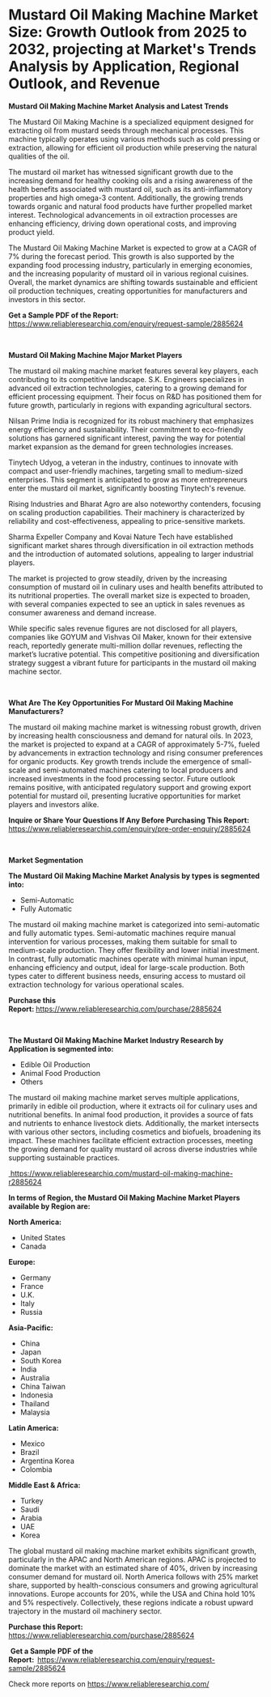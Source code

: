 <p><h1>Mustard Oil Making Machine Market Size: Growth Outlook from 2025 to 2032, projecting at Market's Trends Analysis by Application, Regional Outlook, and Revenue</h1></p><p><strong>Mustard Oil Making Machine Market Analysis and Latest Trends</strong></p>
<p><p>The Mustard Oil Making Machine is a specialized equipment designed for extracting oil from mustard seeds through mechanical processes. This machine typically operates using various methods such as cold pressing or extraction, allowing for efficient oil production while preserving the natural qualities of the oil. </p><p>The mustard oil market has witnessed significant growth due to the increasing demand for healthy cooking oils and a rising awareness of the health benefits associated with mustard oil, such as its anti-inflammatory properties and high omega-3 content. Additionally, the growing trends towards organic and natural food products have further propelled market interest. Technological advancements in oil extraction processes are enhancing efficiency, driving down operational costs, and improving product yield.</p><p>The Mustard Oil Making Machine Market is expected to grow at a CAGR of 7% during the forecast period. This growth is also supported by the expanding food processing industry, particularly in emerging economies, and the increasing popularity of mustard oil in various regional cuisines. Overall, the market dynamics are shifting towards sustainable and efficient oil production techniques, creating opportunities for manufacturers and investors in this sector.</p></p>
<p><strong>Get a Sample PDF of the Report:&nbsp;</strong> <a href="https://www.reliableresearchiq.com/enquiry/request-sample/2885624?utm_campaign=3006&utm_medium=2&utm_source=Github&utm_content=ia&utm_term=13032025&utm_id=mustard-oil-making-machine">https://www.reliableresearchiq.com/enquiry/request-sample/2885624</a></p>
<p>&nbsp;</p>
<p><strong>Mustard Oil Making Machine Major Market Players</strong></p>
<p><p>The mustard oil making machine market features several key players, each contributing to its competitive landscape. S.K. Engineers specializes in advanced oil extraction technologies, catering to a growing demand for efficient processing equipment. Their focus on R&D has positioned them for future growth, particularly in regions with expanding agricultural sectors.</p><p>Nilsan Prime India is recognized for its robust machinery that emphasizes energy efficiency and sustainability. Their commitment to eco-friendly solutions has garnered significant interest, paving the way for potential market expansion as the demand for green technologies increases.</p><p>Tinytech Udyog, a veteran in the industry, continues to innovate with compact and user-friendly machines, targeting small to medium-sized enterprises. This segment is anticipated to grow as more entrepreneurs enter the mustard oil market, significantly boosting Tinytech's revenue.</p><p>Rising Industries and Bharat Agro are also noteworthy contenders, focusing on scaling production capabilities. Their machinery is characterized by reliability and cost-effectiveness, appealing to price-sensitive markets.</p><p>Sharma Expeller Company and Kovai Nature Tech have established significant market shares through diversification in oil extraction methods and the introduction of automated solutions, appealing to larger industrial players.</p><p>The market is projected to grow steadily, driven by the increasing consumption of mustard oil in culinary uses and health benefits attributed to its nutritional properties. The overall market size is expected to broaden, with several companies expected to see an uptick in sales revenues as consumer awareness and demand increase.</p><p>While specific sales revenue figures are not disclosed for all players, companies like GOYUM and Vishvas Oil Maker, known for their extensive reach, reportedly generate multi-million dollar revenues, reflecting the market’s lucrative potential. This competitive positioning and diversification strategy suggest a vibrant future for participants in the mustard oil making machine sector.</p></p>
<p>&nbsp;</p>
<p><strong>What Are The Key Opportunities For Mustard Oil Making Machine Manufacturers?</strong></p>
<p><p>The mustard oil making machine market is witnessing robust growth, driven by increasing health consciousness and demand for natural oils. In 2023, the market is projected to expand at a CAGR of approximately 5-7%, fueled by advancements in extraction technology and rising consumer preferences for organic products. Key growth trends include the emergence of small-scale and semi-automated machines catering to local producers and increased investments in the food processing sector. Future outlook remains positive, with anticipated regulatory support and growing export potential for mustard oil, presenting lucrative opportunities for market players and investors alike.</p></p>
<p><strong>Inquire or Share Your Questions If Any Before Purchasing This Report:</strong> <a href="https://www.reliableresearchiq.com/enquiry/pre-order-enquiry/2885624?utm_campaign=3006&utm_medium=2&utm_source=Github&utm_content=ia&utm_term=13032025&utm_id=mustard-oil-making-machine">https://www.reliableresearchiq.com/enquiry/pre-order-enquiry/2885624</a></p>
<p>&nbsp;</p>
<p><strong>Market Segmentation</strong></p>
<p><strong>The Mustard Oil Making Machine Market Analysis by types is segmented into:</strong></p>
<p><ul><li>Semi-Automatic</li><li>Fully Automatic</li></ul></p>
<p><p>The mustard oil making machine market is categorized into semi-automatic and fully automatic types. Semi-automatic machines require manual intervention for various processes, making them suitable for small to medium-scale production. They offer flexibility and lower initial investment. In contrast, fully automatic machines operate with minimal human input, enhancing efficiency and output, ideal for large-scale production. Both types cater to different business needs, ensuring access to mustard oil extraction technology for various operational scales.</p></p>
<p><strong>Purchase this Report:&nbsp;</strong><a href="https://www.reliableresearchiq.com/purchase/2885624?utm_campaign=3006&utm_medium=2&utm_source=Github&utm_content=ia&utm_term=13032025&utm_id=mustard-oil-making-machine">https://www.reliableresearchiq.com/purchase/2885624</a></p>
<p>&nbsp;</p>
<p><strong>The Mustard Oil Making Machine Market Industry Research by Application is segmented into:</strong></p>
<p><ul><li>Edible Oil Production</li><li>Animal Food Production</li><li>Others</li></ul></p>
<p><p>The mustard oil making machine market serves multiple applications, primarily in edible oil production, where it extracts oil for culinary uses and nutritional benefits. In animal food production, it provides a source of fats and nutrients to enhance livestock diets. Additionally, the market intersects with various other sectors, including cosmetics and biofuels, broadening its impact. These machines facilitate efficient extraction processes, meeting the growing demand for quality mustard oil across diverse industries while supporting sustainable practices.</p></p>
<p><a href="https://www.reliableresearchiq.com/mustard-oil-making-machine-r2885624?utm_campaign=3006&utm_medium=2&utm_source=Github&utm_content=ia&utm_term=13032025&utm_id=mustard-oil-making-machine">&nbsp;https://www.reliableresearchiq.com/mustard-oil-making-machine-r2885624</a></p>
<p><strong>In terms of Region, the Mustard Oil Making Machine Market Players available by Region are:</strong></p>
<p>
    <p> <strong> North America: </strong>
        <ul>
            <li>United States</li>
            <li>Canada</li>
        </ul>
        </p> 
    <p> <strong> Europe: </strong>
        <ul>
            <li>Germany</li>
            <li>France</li>
            <li>U.K.</li>
            <li>Italy</li>
            <li>Russia</li>
        </ul>
        </p> 
    <p> <strong> Asia-Pacific: </strong>
        <ul>
            <li>China</li>
            <li>Japan</li>
            <li>South Korea</li>
            <li>India</li>
            <li>Australia</li>
            <li>China Taiwan</li>
            <li>Indonesia</li>
            <li>Thailand</li>
            <li>Malaysia</li>
        </ul>
        </p> 
    <p> <strong> Latin America: </strong>
        <ul>
            <li>Mexico</li>
            <li>Brazil</li>
            <li>Argentina Korea</li>
            <li>Colombia</li>
        </ul>
        </p> 
    <p> <strong> Middle East & Africa: </strong>
        <ul>
            <li>Turkey</li>
            <li>Saudi</li>
            <li>Arabia</li>
            <li>UAE</li>
            <li>Korea</li>
        </ul>
    </p>
    </p>
<p><p>The global mustard oil making machine market exhibits significant growth, particularly in the APAC and North American regions. APAC is projected to dominate the market with an estimated share of 40%, driven by increasing consumer demand for mustard oil. North America follows with 25% market share, supported by health-conscious consumers and growing agricultural innovations. Europe accounts for 20%, while the USA and China hold 10% and 5% respectively. Collectively, these regions indicate a robust upward trajectory in the mustard oil machinery sector.</p></p>
<p><strong>Purchase this Report: </strong><a href="https://www.reliableresearchiq.com/purchase/2885624?utm_campaign=3006&utm_medium=2&utm_source=Github&utm_content=ia&utm_term=13032025&utm_id=mustard-oil-making-machine">https://www.reliableresearchiq.com/purchase/2885624</a></p>
<p>&nbsp;<strong>Get a Sample PDF of the Report:&nbsp;&nbsp;</strong><a href="https://www.reliableresearchiq.com/enquiry/request-sample/2885624?utm_campaign=3006&utm_medium=2&utm_source=Github&utm_content=ia&utm_term=13032025&utm_id=mustard-oil-making-machine">https://www.reliableresearchiq.com/enquiry/request-sample/2885624</a></p>
<p><strong></strong></p>
<p>Check more reports on <a href="https://www.reliableresearchiq.com/?utm_campaign=3006&utm_medium=2&utm_source=Github&utm_content=ia&utm_term=13032025&utm_id=mustard-oil-making-machine">https://www.reliableresearchiq.com/</a></p>